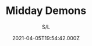 ---
id: 'a2299128-3f8b-4806-bf88-0dcd9f4ba417'
type: 'movie' # Filme, Série, Anime
title: "Midday Demons"
synopsis: []
originalTitle: "Midday Demons"
date: '2021-04-05T19:54:42.000Z'
update: '2021-04-05T19:54:42.000Z'
releaseDate: '2018-12-14T03:00:00.000Z'
imdb:
  rating: '4.1' # 8.5
  id: '' # tt0470752
duration: '1h 25 Min'
trailer:
  urls: [
    'mX-IsQGHIrk',
  ]
tags: ['1080p']
genre: ['Terror'] #
quality: 'WEB-DL' # BluRay, WEB-DL, HDTV, WEB-DL4K, WEB-DLe
format: 'MKv' # MKV, MP4, TS
audio: 'Português' # Dublado, Legendado, Dual Audio, Dub & Leg
subtitle: 'S/L' # Português, inglês,
size: '1.50 GB' # 4.8 GB
audioQuality: 10
videoQuality: 10
directors: []
#  - name: 'Lana Wachowski'
#    image: ''
#  - name: 'Lilly Wachowski'
#    image: ''
cast: []
#  - name: 'Keanu Reeves'
#    image: ''
#    characterName: 'Neo'
writers: []
#  - name: ''
#    image: ''
maturityRating:
  age: '' # L , 10, 12, 14, 16, 18
  topics: [''] # Violence, Illegal drugs, Inappropriate Language, Legal Drugs, Sexual Content, Extreme Violence
###########################################
download:
  
  - url: 'magnet:?xt=urn:btih:72C2D234C73D73C8EDE84170CFD43C05FD3D1CCC&dn=Midday.Demons.2018.1080p.WEBRip.Dublado.mkv&tr=udp%3a%2f%2ftracker.openbittorrent.com%3a80%2fannounce&tr=udp%3a%2f%2ftracker.opentrackr.org%3a1337%2fannounce'
    resolution: '1080p' # 720p, 1080p, 4K,
    audio: 'Dublado' # Dublado, Legendado, Dual Audio
    size: '' # 4.8 GB
    quality: '' # BluRay, WEB-DL
    format: '' # MKV
images:
  cover: '/assets/movies/midday-demons.jpg'
  background: '/assets/movies/'
---